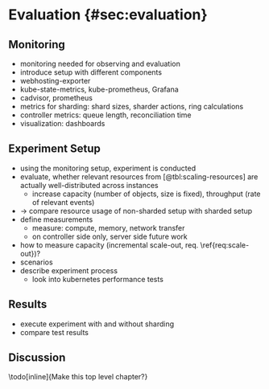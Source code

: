 # Evaluation {#sec:evaluation}

## Monitoring

- monitoring needed for observing and evaluation
- introduce setup with different components
- webhosting-exporter
- kube-state-metrics, kube-prometheus, Grafana
- cadvisor, prometheus
- metrics for sharding: shard sizes, sharder actions, ring calculations
- controller metrics: queue length, reconciliation time
- visualization: dashboards

## Experiment Setup

- using the monitoring setup, experiment is conducted
- evaluate, whether relevant resources from [@tbl:scaling-resources] are actually well-distributed across instances
  - increase capacity (number of objects, size is fixed), throughput (rate of relevant events)
- -> compare resource usage of non-sharded setup with sharded setup
- define measurements
  - measure: compute, memory, network transfer
  - on controller side only, server side future work
- how to measure capacity (incremental scale-out, req. \ref{req:scale-out})?
- scenarios
- describe experiment process
  - look into kubernetes performance tests

## Results

- execute experiment with and without sharding
- compare test results

## Discussion

\todo[inline]{Make this top level chapter?}
